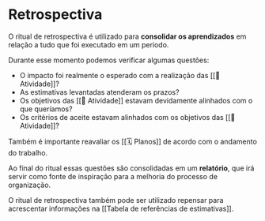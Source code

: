 # Retrospectiva

O ritual de retrospectiva é utilizado para **consolidar os aprendizados** em relação a tudo que foi executado em um período.

Durante esse momento podemos verificar algumas questões:

- O impacto foi realmente o esperado com a realização das [[🚧 Atividade]]?
- As estimativas levantadas atenderam os prazos?
- Os objetivos das [[🚧 Atividade]] estavam devidamente alinhados com o que queríamos?
- Os critérios de aceite estavam alinhados com os objetivos das [[🚧 Atividade]]?

Também é importante reavaliar os [[🗓️ Planos]] de acordo com o andamento do trabalho.

Ao final do ritual essas questões são consolidadas em um **relatório**, que irá servir como fonte de inspiração para a melhoria do processo de organização.

O ritual de retrospectiva também pode ser utilizado repensar para acrescentar informações na [[Tabela de referências de estimativas]].